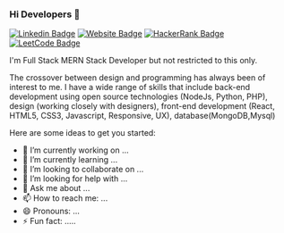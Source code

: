 ### Hi Developers 👋

[![Linkedin Badge](https://img.shields.io/badge/-Amit-blue?style=flat-square&logo=Linkedin&logoColor=white&link=https://www.linkedin.com/in/amitkumardeveloper1/)](https://www.linkedin.com/in/amitkumardeveloper1/)
[![Website Badge](https://img.shields.io/badge/WebSite-Amit-green)](http://developerkumar.in/)
[![HackerRank Badge](https://img.shields.io/badge/HackerRank-amitkumar_devel1-red)](https://www.hackerrank.com/amitkumar_devel1)
[![LeetCode Badge](https://img.shields.io/badge/LeetCode-AmitKumar66966-orange)](https://leetcode.com/amitkumar66966/)

I'm
Full Stack MERN Stack Developer but not restricted to this only.

The crossover between design and programming has always been of interest to me. I have a wide range of skills that include back-end development using open source technologies (NodeJs, Python, PHP), design (working closely with designers), front-end development (React, HTML5, CSS3, Javascript, Responsive, UX), database(MongoDB,Mysql)

Here are some ideas to get you started:

- 🔭 I’m currently working on ...
- 🌱 I’m currently learning ...
- 👯 I’m looking to collaborate on ...
- 🤔 I’m looking for help with ...
- 💬 Ask me about ...
- 📫 How to reach me: ...
- 😄 Pronouns: ...
- ⚡ Fun fact: .....
